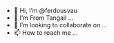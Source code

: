 - 👋 Hi, I’m @ferdousvau
- 👀 I’m From Tangail
 ...
- 💞️ I’m looking to collaborate on ...
- 📫 How to reach me ...

<!---
ferdousvau/ferdousvau is a ✨ special ✨ repository because its `README.md` (this file) appears on your GitHub profile.
You can click the Preview link to take a look at your changes.
--->
